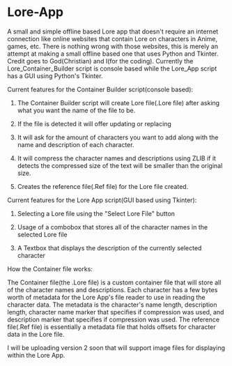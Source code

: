 # Lore-App
A small and simple offline based Lore app that doesn't require an internet connection like online websites that contain Lore on characters in Anime, games, etc. There is nothing wrong with those websites, this is merely an attempt at making a small offline based one that uses Python and Tkinter. Credit goes to God(Christian) and I(for the coding). Currently the Lore_Container_Builder script is console based while the Lore_App script has a GUI using Python's Tkinter.

Current features for the Container Builder script(console based):

1. The Container Builder script will create Lore file(.Lore file) after asking what you want the name of the file to be.

2. If the file is detected it will offer updating or replacing
   
3. It will ask for the amount of characters you want to add along with the name and description of each character.

4. It will compress the character names and descriptions using ZLIB if it detects the compressed size of the text will be smaller than the original size.

5. Creates the reference file(.Ref file) for the Lore file created.

Current features for the Lore App script(GUI based using Tkinter):

1. Selecting a Lore file using the "Select Lore File" button

2. Usage of a combobox that stores all of the character names in the selected Lore file

3. A Textbox that displays the description of the currently selected character

How the Container file works:

The Container file(the .Lore file) is a custom container file that will store all of the character names and descriptions. Each character has a few bytes worth of metadata for the Lore App's file reader to use in reading the character data.
The metadata is the character's name length, description length, character name marker that specifies if compression was used, and description marker that specifies if compression was used. The reference file(.Ref file) is essentially a metadata file that holds offsets for character data in the Lore file.

I will be uploading version 2 soon that will support image files for displaying within the Lore App.
